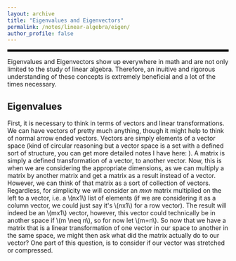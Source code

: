 ```yaml
---
layout: archive
title: "Eigenvalues and Eigenvectors"
permalink: /notes/linear-algebra/eigen/
author_profile: false
--- 
```

<hr style="border: 2px solid black;">
Eigenvalues and Eigenvectors show up everywhere in math and are not only limited to the study of linear algebra. Therefore, an inuitive and rigorous understanding of these concepts is extremely beneficial and a lot of the times necessary.

## Eigenvalues
First, it is necessary to think in terms of vectors and linear transformations. We can have vectors of pretty much anything, though it might help to think of normal arrow ended vectors. Vectors are simply elements of a vector space (kind of circular reasoning but a vector
space is a set with a defined sort of structure, you can get more detailed notes I have here: ). A matrix is simply a defined transformation of a vector, to another vector. Now, this is when we are considering the appropriate dimensions, as we can multiply a matrix by another matrix and get a matrix as a result instead of a vector. However, we can think of that matrix as a sort of collection of vectors. Regardless, for simplicity we will consider an $mxn$ matrix multiplied on the left to a vector, i.e. a \\(nx1\\) list of elements (if we are considering it as a column vector, we could just say it's \\(nx1\\) for a row vector). The result will indeed be an \\(mx1\\) vector, however, this vector could technically be in another space if \\(m \neq n\\), so for now let \\(m=n\\). So now that we have a matrix that is a linear transformation of one vector in our space to another in the same space, we might then ask what did the matrix actually do to our vector? One part of this question, is to consider if our vector was stretched or compressed. 

